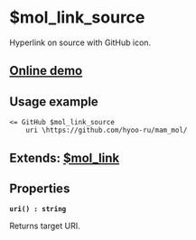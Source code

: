 # $mol_link_source

Hyperlink on source with GitHub icon.

## [Online demo](https://mol.hyoo.ru/#!section=demos/readme/demo=mol_link_source_demo)

## Usage example

```
<= GitHub $mol_link_source
	uri \https://github.com/hyoo-ru/mam_mol/
```
## Extends: [$mol_link](https://mol.hyoo.ru/#!section=demos/readme/demo=mol_link_demo)

## Properties

**`uri() : string`**

Returns target URI.

